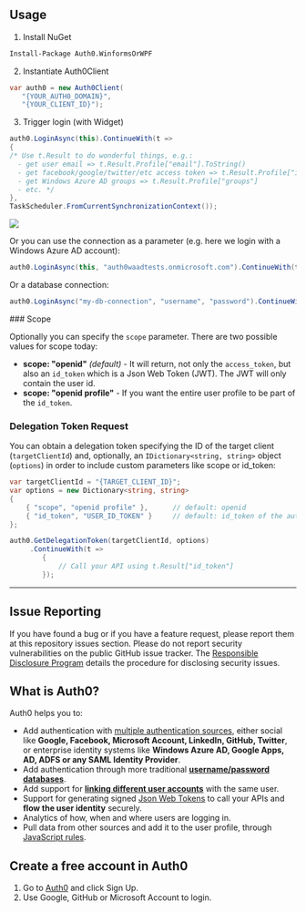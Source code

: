 ## Usage

1. Install NuGet

  ~~~ps
  Install-Package Auth0.WinformsOrWPF
  ~~~

2. Instantiate Auth0Client

  ~~~cs
  var auth0 = new Auth0Client(
     "{YOUR_AUTH0_DOMAIN}",
     "{YOUR_CLIENT_ID}");
  ~~~

3. Trigger login (with Widget) 

  ~~~cs
  auth0.LoginAsync(this).ContinueWith(t =>
  {
  /* Use t.Result to do wonderful things, e.g.: 
    - get user email => t.Result.Profile["email"].ToString()
    - get facebook/google/twitter/etc access token => t.Result.Profile["identities"][0]["access_token"]
    - get Windows Azure AD groups => t.Result.Profile["groups"]
    - etc. */ 
  },
  TaskScheduler.FromCurrentSynchronizationContext());
  ~~~

  ![](http://puu.sh/3YxF9.png)

Or you can use the connection as a parameter (e.g. here we login with a Windows Azure AD account):

~~~cs
auth0.LoginAsync(this, "auth0waadtests.onmicrosoft.com").ContinueWith(t => .. );
~~~

Or a database connection:

~~~cs
auth0.LoginAsync("my-db-connection", "username", "password").ContinueWith(t => .. );
~~~

### Scope

Optionally you can specify the `scope` parameter. There are two possible values for scope today:

* __scope: "openid"__ _(default)_ - It will return, not only the `access_token`, but also an `id_token` which is a Json Web Token (JWT). The JWT will only contain the user id.
* __scope: "openid profile"__ - If you want the entire user profile to be part of the `id_token`.

### Delegation Token Request

You can obtain a delegation token specifying the ID of the target client (`targetClientId`) and, optionally, an `IDictionary<string, string>` object (`options`) in order to include custom parameters like scope or id_token:

~~~cs
var targetClientId = "{TARGET_CLIENT_ID}";
var options = new Dictionary<string, string>
{
    { "scope", "openid profile" },		// default: openid
    { "id_token", "USER_ID_TOKEN" }		// default: id_token of the authenticated user (auth0.CurrentUser.IdToken)
};

auth0.GetDelegationToken(targetClientId, options)
     .ContinueWith(t =>
        {
            // Call your API using t.Result["id_token"]
        });
~~~

---

## Issue Reporting

If you have found a bug or if you have a feature request, please report them at this repository issues section. Please do not report security vulnerabilities on the public GitHub issue tracker. The [Responsible Disclosure Program](https://auth0.com/whitehat) details the procedure for disclosing security issues.

## What is Auth0?

Auth0 helps you to:

* Add authentication with [multiple authentication sources](https://docs.auth0.com/identityproviders), either social like **Google, Facebook, Microsoft Account, LinkedIn, GitHub, Twitter**, or enterprise identity systems like **Windows Azure AD, Google Apps, AD, ADFS or any SAML Identity Provider**. 
* Add authentication through more traditional **[username/password databases](https://docs.auth0.com/mysql-connection-tutorial)**.
* Add support for **[linking different user accounts](https://docs.auth0.com/link-accounts)** with the same user.
* Support for generating signed [Json Web Tokens](https://docs.auth0.com/jwt) to call your APIs and **flow the user identity** securely.
* Analytics of how, when and where users are logging in.
* Pull data from other sources and add it to the user profile, through [JavaScript rules](https://docs.auth0.com/rules).

## Create a free account in Auth0

1. Go to [Auth0](http://developers.auth0.com) and click Sign Up.
2. Use Google, GitHub or Microsoft Account to login.
